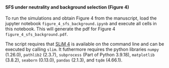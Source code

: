 #### SFS under neutrality and background selection (Figure 4)

To run the simulations and obtain Figure 4 from the manuscript, load the jupyter notebook `figure_4_sfs_background.ipynb` and execute all cells in this notebook. This will generate the pdf for Figure 4 `figure_4_sfs_background.pdf`.

The script requires that [SLiM 4](https://messerlab.org/slim/) is available on the command line and can be executed by calling `slim`. It futhermore requires the python libraries `numpy` (1.26.0), `pathlib2` (2.3.7), `subprocess` (Part of Python 3.9.18), `matplotlib` (3.8.2), `seaborn` (0.13.0), `pandas` (2.1.3), and `tqdm` (4.66.1).
